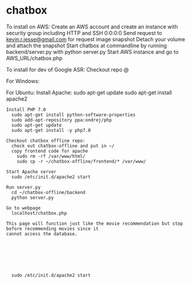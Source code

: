 # chatbox
To install on AWS:
  Create an AWS account and create an instance with security group including HTTP and SSH 0:0:0:0
  Send request to kevin.r.jesse@gmail.com for request image snapshot
  Detach your volume and attach the snapshot
  Start chatbox at commandline by running backend/server.py with python server.py
  Start AWS instance and go to AWS_URL/chatbox.php
  
To install for dev of Google ASR:
  Checkout repo @
  
  For Windows:
  
  For Ubuntu:
    Install Apache:
      sudo apt-get update
      sudo apt-get install apache2
      
    Install PHP 7.0
      sudo apt-get install python-software-properties
      sudo add-apt-repository ppa:ondrej/php
      sudo apt-get update
      sudo apt-get install -y php7.0
      
    Checkout chatbox offline repo:
      check out chatbox-offline and put in ~/
      copy frontend code for apache 
        sudo rm -rf /var/www/html/
        sudo cp -r ~/chatbox-offline/frontend/* /var/www/
      
    Start Apache server
      sudo /etc/init.d/apache2 start
    
    Run server.py
      cd ~/chatbox-offline/backend
      python server.py
      
    Go to webpage
      localhost/chatbox.php
      
    This page will function just like the movie recommendation but stop before recommending movies since it
    cannot access the database.
      

    
    
    
    
    
      sudo /etc/init.d/apache2 start
  

